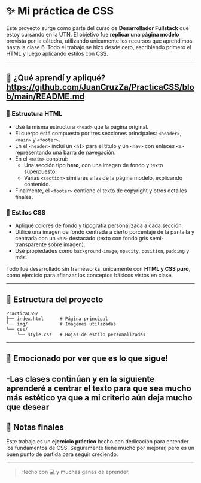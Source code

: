 # ✨ Mi práctica de CSS

Este proyecto surge como parte del curso de **Desarrollador Fullstack** que estoy cursando en la UTN. El objetivo fue **replicar una página modelo** provista por la cátedra, utilizando únicamente los recursos que aprendimos hasta la clase 6. Todo el trabajo se hizo desde cero, escribiendo primero el HTML y luego aplicando estilos con CSS.

---

## 🧠 ¿Qué aprendí y apliqué?https://github.com/JuanCruzZa/PracticaCSS/blob/main/README.md

### 📄 Estructura HTML
- Usé la misma estructura `<head>` que la página original.
- El cuerpo está compuesto por tres secciones principales: `<header>`, `<main>` y `<footer>`.
- En el `<header>` incluí un `<h1>` para el título y un `<nav>` con enlaces `<a>` representando una barra de navegación.
- En el `<main>` construí:
  - Una sección tipo **hero**, con una imagen de fondo y texto superpuesto.
  - Varias `<section>` similares a las de la página modelo, explicando contenido.
- Finalmente, el `<footer>` contiene el texto de copyright y otros detalles finales.

### 🎨 Estilos CSS
- Apliqué colores de fondo y tipografía personalizada a cada sección.
- Utilicé una imagen de fondo centrada a cierto porcentaje de la pantalla y centrada con un `<h2>` destacado (texto con fondo gris semi-transparente sobre imagen).
- Usé propiedades como `background-image`, `opacity`, `position`, `padding` y más.

Todo fue desarrollado sin frameworks, únicamente con **HTML y CSS puro**, como ejercicio para afianzar los conceptos básicos vistos en clase.

---

## 📁 Estructura del proyecto

```
PracticaCSS/
├── index.html      # Página principal
└── img/            # Imagenes utilizadas
└── css/
    └── style.css   # Hojas de estilo personalizadas
```

---

## 🚀 Emocionado por ver que es lo que sigue!
-Las clases continúan y en la siguiente aprenderé a centrar el texto para que sea mucho más estético ya que a mi criterio aún deja mucho que desear
---

## 📌 Notas finales

Este trabajo es un **ejercicio práctico** hecho con dedicación para entender los fundamentos de CSS. Seguramente tiene mucho por mejorar, pero es un buen punto de partida para seguir creciendo.

---

> Hecho con 💻 y muchas ganas de aprender.
